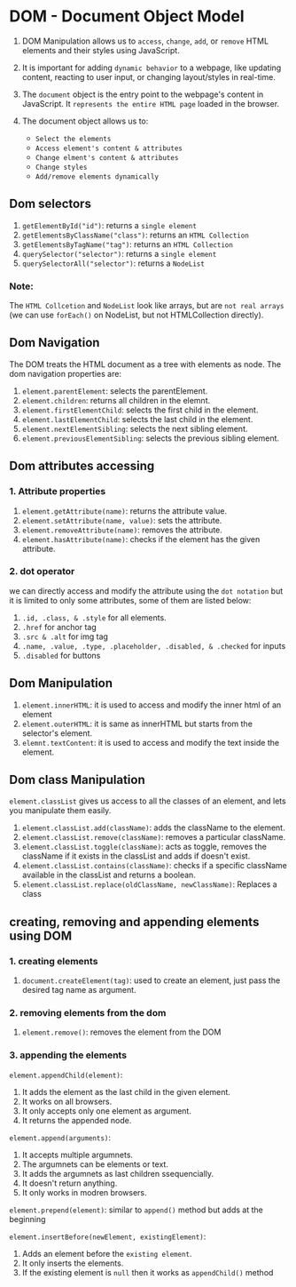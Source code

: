 # DOM - Document Object Model
1. DOM Manipulation allows us to `access`, `change`, `add`, or `remove` HTML elements and their styles using JavaScript.

2. It is important for adding `dynamic behavior` to a webpage, like updating content, reacting to user input, or changing layout/styles in real-time.

3. The `document` object is the entry point to the webpage's content in JavaScript. It `represents the entire HTML page` loaded in the browser.

4. The document object allows us to:
    - `Select the elements`
    - `Access element's content & attributes`
    - `Change elment's content & attributes`
    - `Change styles`
    - `Add/remove elements dynamically`

## Dom selectors
1. `getElementById("id")`: returns a `single element`
2. `getElementsByClassName("class")`: returns an `HTML Collection`
3. `getElementsByTagName("tag")`: returns an `HTML Collection`
4. `querySelector("selector")`: returns a `single element`
5. `querySelectorAll("selector")`: returns a `NodeList`
### Note:
The `HTML Collcetion` and `NodeList` look like arrays, but are `not real arrays` (we can use `forEach()` on NodeList, but not HTMLCollection directly).

## Dom Navigation
The DOM treats the HTML document as a tree with elements as node.
The dom navigation properties are: 
1. `element.parentElement`: selects the parentElement.
2. `element.children`: returns all children in the elemnt.
3. `element.firstElementChild`: selects the first child in the element.
4. `element.lastElementChild`: selects the last child in the element.
5. `element.nextElementSibling`: selects the next sibling element.
6. `element.previousElementSibling`: selects the previous sibling element.

## Dom attributes accessing
### 1. Attribute properties
1. `element.getAttribute(name)`: returns the attribute value.
2. `element.setAttribute(name, value)`: sets the attribute.
3. `element.removeAttribute(name)`: removes the attribute.
4. `element.hasAttribute(name)`: checks if the element has the given attribute.

### 2. dot operator
we can directly access and modify the attribute using the `dot notation` but it is limited to only some attributes, some of them are listed below:
1. `.id, .class, & .style` for all elements.
2. `.href` for anchor tag
3. `.src & .alt` for img tag
4. `.name, .value, .type, .placeholder, .disabled, & .checked` for inputs
5. `.disabled` for buttons

## Dom Manipulation
1. `element.innerHTML`: it is used to access and modify the inner html of an element
2. `element.outerHTML`: it is same as innerHTML but starts from the selector's element.
3. `elemnt.textContent`: it is used to access and modify the text inside the element.

## Dom class Manipulation
`element.classList` gives us access to all the classes of an element, and lets you manipulate them easily.
1. `element.classList.add(className)`: adds the className to the element.
2. `element.classList.remove(className)`: removes a particular className.
3. `element.classList.toggle(className)`: acts as toggle, removes the className if it exists in the classList and adds if doesn't exist.
4. `element.classList.contains(className)`: checks if a specific className available in the classList and returns a boolean.
5. `element.classList.replace(oldClassName, newClassName)`: Replaces a class

## creating, removing and appending elements using DOM 
### 1. creating elements
1. `document.createElement(tag)`: used to create an element, just pass the desired tag name as argument.

### 2. removing elements from the dom
1. `element.remove()`: removes the element from the DOM

### 3. appending the elements
`element.appendChild(element)`: 
1. It adds the element as the last child in the given element. 
2. It works on all browsers.
3. It only accepts only one element as argument.
4. It returns the appended node.

`element.append(arguments)`: 
1. It accepts multiple argumnets.
2. The argumnets can be elements or text.
3. It adds the argumnets as last children ssequencially.
4. It doesn't return anything.
5. It only works in modren browsers.

`element.prepend(element)`: similar to `append()` method but adds at the beginning

`element.insertBefore(newElement, existingElement)`: 
1. Adds an element before the `existing element`.
2. It only inserts the elements.
3. If the existing element is `null` then it works as `appendChild()` method